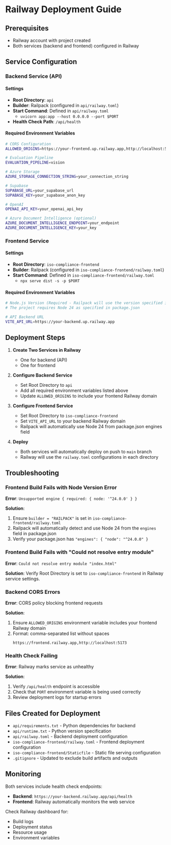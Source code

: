 # Railway Deployment Guide

## Prerequisites
- Railway account with project created
- Both services (backend and frontend) configured in Railway

## Service Configuration

### Backend Service (API)

#### Settings
- **Root Directory**: `api`
- **Builder**: Railpack (configured in `api/railway.toml`)
- **Start Command**: Defined in `api/railway.toml`
  - `uvicorn app:app --host 0.0.0.0 --port $PORT`
- **Health Check Path**: `/api/health`

#### Required Environment Variables
```bash
# CORS Configuration
ALLOWED_ORIGINS=https://your-frontend.up.railway.app,http://localhost:5173,http://localhost:3000

# Evaluation Pipeline
EVALUATION_PIPELINE=vision

# Azure Storage
AZURE_STORAGE_CONNECTION_STRING=your_connection_string

# Supabase
SUPABASE_URL=your_supabase_url
SUPABASE_KEY=your_supabase_anon_key

# OpenAI
OPENAI_API_KEY=your_openai_api_key

# Azure Document Intelligence (optional)
AZURE_DOCUMENT_INTELLIGENCE_ENDPOINT=your_endpoint
AZURE_DOCUMENT_INTELLIGENCE_KEY=your_key
```

### Frontend Service

#### Settings
- **Root Directory**: `iso-compliance-frontend`
- **Builder**: Railpack (configured in `iso-compliance-frontend/railway.toml`)
- **Start Command**: Defined in `iso-compliance-frontend/railway.toml`
  - `npx serve dist -s -p $PORT`

#### Required Environment Variables
```bash
# Node.js Version (Required - Railpack will use the version specified in package.json engines field)
# The project requires Node 24 as specified in package.json

# API Backend URL
VITE_API_URL=https://your-backend.up.railway.app
```

## Deployment Steps

1. **Create Two Services in Railway**
   - One for backend (API)
   - One for frontend

2. **Configure Backend Service**
   - Set Root Directory to `api`
   - Add all required environment variables listed above
   - Update `ALLOWED_ORIGINS` to include your frontend Railway domain

3. **Configure Frontend Service**
   - Set Root Directory to `iso-compliance-frontend`
   - Set `VITE_API_URL` to your backend Railway domain
   - Railpack will automatically use Node 24 from package.json engines field

4. **Deploy**
   - Both services will automatically deploy on push to `main` branch
   - Railway will use the `railway.toml` configurations in each directory

## Troubleshooting

### Frontend Build Fails with Node Version Error
**Error**: `Unsupported engine { required: { node: '^24.0.0' } }`

**Solution**:
1. Ensure `builder = "RAILPACK"` is set in `iso-compliance-frontend/railway.toml`
2. Railpack will automatically detect and use Node 24 from the `engines` field in package.json
3. Verify your package.json has `"engines": { "node": "^24.0.0" }`

### Frontend Build Fails with "Could not resolve entry module"
**Error**: `Could not resolve entry module "index.html"`

**Solution**: Verify Root Directory is set to `iso-compliance-frontend` in Railway service settings.

### Backend CORS Errors
**Error**: CORS policy blocking frontend requests

**Solution**:
1. Ensure `ALLOWED_ORIGINS` environment variable includes your frontend Railway domain
2. Format: comma-separated list without spaces
   ```
   https://frontend.railway.app,http://localhost:5173
   ```

### Health Check Failing
**Error**: Railway marks service as unhealthy

**Solution**:
1. Verify `/api/health` endpoint is accessible
2. Check that `PORT` environment variable is being used correctly
3. Review deployment logs for startup errors

## Files Created for Deployment

- `api/requirements.txt` - Python dependencies for backend
- `api/runtime.txt` - Python version specification
- `api/railway.toml` - Backend deployment configuration
- `iso-compliance-frontend/railway.toml` - Frontend deployment configuration
- `iso-compliance-frontend/Staticfile` - Static file serving configuration
- `.gitignore` - Updated to exclude build artifacts and outputs

## Monitoring

Both services include health check endpoints:
- **Backend**: `https://your-backend.railway.app/api/health`
- **Frontend**: Railway automatically monitors the web service

Check Railway dashboard for:
- Build logs
- Deployment status
- Resource usage
- Environment variables